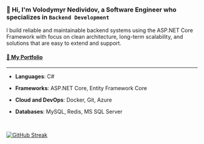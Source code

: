 ### 👋 Hi, I'm Volodymyr Nedividov, a Software Engineer who specializes in <code>Backend Development</code>


I build reliable and maintainable backend systems using the ASP.NET Core Framework with focus on clean architecture, long-term scalability, and solutions that are easy to extend and support.

<h4><a href="https://github.com/vladnediv/portfolio">💼 My Portfolio</a></h4>

---

- **Languages**: C#

- **Frameworks**: ASP.NET Core, Entity Framework Core

- **Cloud and DevOps**: Docker, Git, Azure

- **Databases**: MySQL, Redis, MS SQL Server

<br>


[![GitHub Streak](https://streak-stats.demolab.com/?user=vladnediv&theme=highcontrast)](https://git.io/streak-stats)
<!--[![Volodymyr Nedividov profile views](https://u8views.com/api/v1/github/profiles/81874105/views/day-week-month-total-count.svg)](https://u8views.com/github/vladnediv)-->

